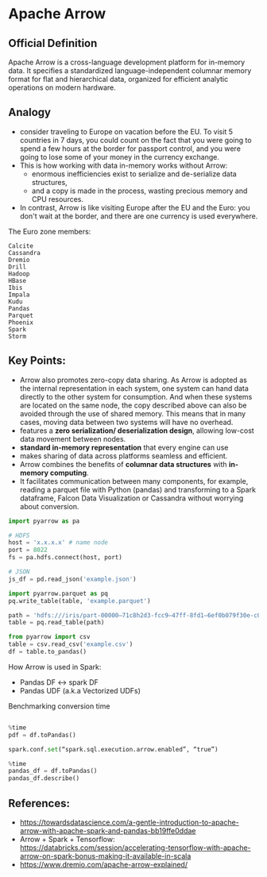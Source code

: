 # Apache Arrow

## Official Definition
Apache Arrow is a cross-language development platform for in-memory data. It specifies a standardized language-independent columnar memory format for flat and hierarchical data, organized for efficient analytic operations on modern hardware.


## Analogy
- consider traveling to Europe on vacation before the EU. To visit 5 countries in 7 days, you could count on the fact that you were going to spend a few hours at the border for passport control, and you were going to lose some of your money in the currency exchange. 
- This is how working with data in-memory works without Arrow: 
    - enormous inefficiencies exist to serialize and de-serialize data structures, 
    - and a copy is made in the process, wasting precious memory and CPU resources. 
- In contrast, Arrow is like visiting Europe after the EU and the Euro: you don't wait at the border, and there are one currency is used everywhere.

The Euro zone members:
```
Calcite
Cassandra
Dremio
Drill
Hadoop
HBase
Ibis
Impala
Kudu
Pandas
Parquet
Phoenix
Spark
Storm
```


## Key Points:
- Arrow also promotes zero-copy data sharing. As Arrow is adopted as the internal representation in each system, one system can hand data directly to the other system for consumption. And when these systems are located on the same node, the copy described above can also be avoided through the use of shared memory. This means that in many cases, moving data between two systems will have no overhead.
- features a **zero serialization/ deserialization design**, allowing low-cost data movement between nodes.
- **standard in-memory representation** that every engine can use
- makes sharing of data across platforms seamless and efficient.
- Arrow combines the benefits of **columnar data structures** with **in-memory computing**. 
- It facilitates communication between many components, for example, reading a parquet file with Python (pandas) and transforming to a Spark dataframe, Falcon Data Visualization or Cassandra without worrying about conversion.



```python
import pyarrow as pa

# HDFS
host = 'x.x.x.x' # name node
port = 8022
fs = pa.hdfs.connect(host, port)

# JSON
js_df = pd.read_json('example.json')

import pyarrow.parquet as pq
pq.write_table(table, 'example.parquet')

path = 'hdfs:///iris/part-00000–71c8h2d3-fcc9–47ff-8fd1–6ef0b079f30e-c000.snappy.parquet'
table = pq.read_table(path)

from pyarrow import csv
table = csv.read_csv('example.csv')
df = table.to_pandas()
```

How Arrow is used in Spark:
- Pandas DF <-> spark DF
- Pandas UDF (a.k.a Vectorized UDFs)

Benchmarking conversion time
```python

%time 
pdf = df.toPandas()

spark.conf.set(“spark.sql.execution.arrow.enabled”, “true”)

%time 
pandas_df = df.toPandas()
pandas_df.describe()
```


## References:
- https://towardsdatascience.com/a-gentle-introduction-to-apache-arrow-with-apache-spark-and-pandas-bb19ffe0ddae
- Arrow + Spark + Tensorflow: https://databricks.com/session/accelerating-tensorflow-with-apache-arrow-on-spark-bonus-making-it-available-in-scala
- https://www.dremio.com/apache-arrow-explained/